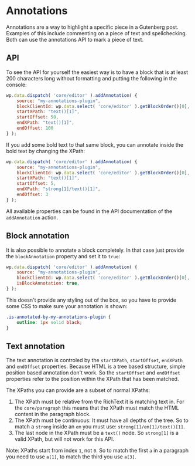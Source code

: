 # Annotations

Annotations are a way to highlight a specific piece in a Gutenberg post. Examples of this include commenting on a piece of text and spellchecking. Both can use the annotations API to mark a piece of text.

## API

To see the API for yourself the easiest way is to have a block that is at least 200 characters long without formatting and putting the following in the console:

```js
wp.data.dispatch( 'core/editor' ).addAnnotation( {
	source: "my-annotations-plugin",
	blockClientId: wp.data.select( 'core/editor' ).getBlockOrder()[0],
	startXPath: "text()[1]",
	startOffset: 50,
	endXPath: "text()[1]",
	endOffset: 100
} );
```

If you add some bold text to that same block, you can annotate inside the bold text by changing the XPath:

```js
wp.data.dispatch( 'core/editor' ).addAnnotation( {
	source: "my-annotations-plugin",
	blockClientId: wp.data.select( 'core/editor' ).getBlockOrder()[0],
	startXPath: "text()[1]",
	startOffset: 5,
	endXPath: "strong[1]/text()[1]",
	endOffset: 3
} );
```

All available properties can be found in the API documentation of the `addAnnotation` action. 

## Block annotation

It is also possible to annotate a block completely. In that case just provide the `blockAnnotation` property and set it to `true`:

```js
wp.data.dispatch( 'core/editor' ).addAnnotation( {
	source: "my-annotations-plugin",
	blockClientId: wp.data.select( 'core/editor' ).getBlockOrder()[0],
	isBlockAnnotation: true,
} );
```

This doesn't provide any styling out of the box, so you have to provide some CSS to make sure your annotation is shown:

```css
.is-annotated-by-my-annotations-plugin {
	outline: 1px solid black;
}
```

## Text annotation

The text annotation is controled by the `startXPath`, `startOffset`, `endXPath` and `endOffset` properties. Because HTML is a tree based structure, simple position based annotation don't work. So the `startOffset` and `endOffset` properties refer to the position within the XPath that has been matched.

The XPaths you can provide are a subset of normal XPaths:

1. The XPath must be relative from the RichText it is matching text in. For the `core/paragraph` this means that the XPath must match the HTML content in the paragraph block.
1. The XPath must be continuous: It must have all depths of the tree. So to match a `strong` inside an `em` you must use: `strong[1]/em[1]/text()[1]`.
1. The last node in the XPath must be a `text()` node. So `strong[1]` is a valid XPath, but will not work for this API.

Note: XPaths start from index `1`, not `0`. So to match the first `a` in a paragraph you need to use `a[1]`, to match the third you use `a[3]`.
